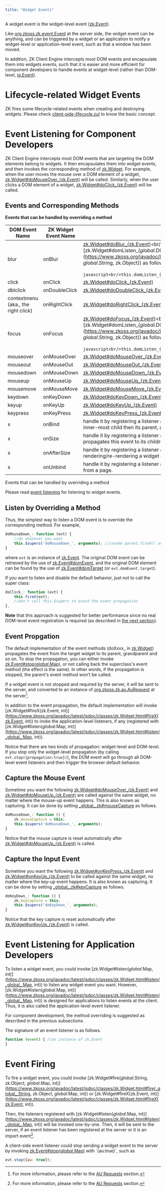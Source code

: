 ```yaml
---
title: "Widget Events"
---
```




A widget event is the widget-level event
([zk.Event](https://www.zkoss.org/javadoc/latest/jsdoc/classes/zk.Event.html)).

Like [org.zkoss.zk.event.Event](https://www.zkoss.org/javadoc/latest/zk/org/zkoss/zk/event/Event.html) at the server side, the
widget event can be anything, and can be triggered by a widget or an
application to notify a widget-level or application-level event, such as
that a window has been moved.

In addition, ZK Client Engine intercepts most DOM events and encapsulate
them into widgets events, such that it is easier and more efficient for
component developers to handle events at widget-level (rather than
DOM-level, [jq.Event](https://www.zkoss.org/javadoc/latest/jsdoc/classes/jq.Event.html)).

# Lifecycle-related Widget Events

ZK fires some lifecycle-related events when creating and destroying
widgets. Please check
[client-side-lifecycle.zul](https://github.com/zkoss/zkbooks/blob/master/clientreference/src/main/webapp/notification/client-side-lifecycle.zul)
to know the basic concept.

# Event Listening for Component Developers

ZK Client Engine intercepts most DOM events that are targeting the DOM
elements belong to widgets. It then encapsulates them into widget
events, and then invokes the corresponding method of
[zk.Widget](https://www.zkoss.org/javadoc/latest/jsdoc/classes/zk.Widget.html). For example, when the
user moves the mouse over a DOM element of a widget,
[zk.Widget#doMouseOver_(zk.Event)](https://www.zkoss.org/javadoc/latest/jsdoc/classes/zk.Widget.html#doMouseOver_(zk.Event))
will be called. Similarly, when the user clicks a DOM element of a
widget,
[zk.Widget#doClick_(zk.Event)](https://www.zkoss.org/javadoc/latest/jsdoc/classes/zk.Widget.html#doClick_(zk.Event))
will be called.

## Events and Corresponding Methods

**Events that can be handled by overriding a method**

| DOM Event Name | ZK Widget Event Name | Method to Override |
|----------------|----------------------|-------------------|
| blur | onBlur | [zk.Widget#doBlur_(zk.Event)](https://www.zkoss.org/javadoc/latest/jsdoc/classes/zk.Widget.html#doBlur_(zk.Event))<br/><br/>Note: unlike others, you have to register a listener with [zk.Widget#domListen_(_global_.DOMElement, _global_.String, zk.Object)](https://www.zkoss.org/javadoc/latest/jsdoc/classes/zk.Widget.html#domListen_(_global_.DOMElement, _global_.String, zk.Object)) as follows. Otherwise, doBlur_ won't be called.<br/><br/>```javascript<br/>this.domListen_(n, "onBlur");<br/>``` |
| click | onClick | [zk.Widget#doClick_(zk.Event)](https://www.zkoss.org/javadoc/latest/jsdoc/classes/zk.Widget.html#doClick_(zk.Event)) |
| dblclick | onDoubleClick | [zk.Widget#doDoubleClick_(zk.Event)](https://www.zkoss.org/javadoc/latest/jsdoc/classes/zk.Widget.html#doDoubleClick_(zk.Event)) |
| contextmenu (aka., the right click) | onRightClick | [zk.Widget#doRightClick_(zk.Event)](https://www.zkoss.org/javadoc/latest/jsdoc/classes/zk.Widget.html#doRightClick_(zk.Event)) |
| focus | onFocus | [zk.Widget#doFocus_(zk.Event)](https://www.zkoss.org/javadoc/latest/jsdoc/classes/zk.Widget.html#doFocus_(zk.Event))<br/><br/>Note: unlike others, you have to register a listener with [zk.Widget#domListen_(_global_.DOMElement, _global_.String, zk.Object)](https://www.zkoss.org/javadoc/latest/jsdoc/classes/zk.Widget.html#domListen_(_global_.DOMElement, _global_.String, zk.Object)) as follows. Otherwise, doFocus_ won't be called.<br/><br/>```javascript<br/>this.domListen_(n, "onFocus");<br/>``` |
| mouseover | onMouseOver | [zk.Widget#doMouseOver_(zk.Event)](https://www.zkoss.org/javadoc/latest/jsdoc/classes/zk.Widget.html#doMouseOver_(zk.Event)) |
| mouseout | onMouseOut | [zk.Widget#doMouseOut_(zk.Event)](https://www.zkoss.org/javadoc/latest/jsdoc/classes/zk.Widget.html#doMouseOut_(zk.Event)) |
| mousedown | onMouseDown | [zk.Widget#doMouseDown_(zk.Event)](https://www.zkoss.org/javadoc/latest/jsdoc/classes/zk.Widget.html#doMouseDown_(zk.Event)) |
| mouseup | onMouseUp | [zk.Widget#doMouseUp_(zk.Event)](https://www.zkoss.org/javadoc/latest/jsdoc/classes/zk.Widget.html#doMouseUp_(zk.Event)) |
| mousemove | onMouseMove | [zk.Widget#doMouseMove_(zk.Event)](https://www.zkoss.org/javadoc/latest/jsdoc/classes/zk.Widget.html#doMouseMove_(zk.Event)) |
| keydown | onKeyDown | [zk.Widget#doKeyDown_(zk.Event)](https://www.zkoss.org/javadoc/latest/jsdoc/classes/zk.Widget.html#doKeyDown_(zk.Event)) |
| keyup | onKeyUp | [zk.Widget#doKeyUp_(zk.Event)](https://www.zkoss.org/javadoc/latest/jsdoc/classes/zk.Widget.html#doKeyUp_(zk.Event)) |
| keypress | onKeyPress | [zk.Widget#doKeyPress_(zk.Event)](https://www.zkoss.org/javadoc/latest/jsdoc/classes/zk.Widget.html#doKeyPress_(zk.Event)) |
| x | onBind | handle it by registering a listener according to [event Listening]({{site.baseurl}}/zk_client_side_ref/event_listening) ZK fires it in afterMount, starting from the inner-most child then its parent, and so on. |
| x | onSize | handle it by registering a listener according to [event Listening]({{site.baseurl}}/zk_client_side_ref/event_listening) ZK fires it when you resize a widget and propagates this event to its children. |
| x | onAfterSize | handle it by registering a listener according to [event Listening]({{site.baseurl}}/zk_client_side_ref/event_listening) ZK fires it when each time ZK completes rendering/re-rendering a widget and propagates this event to its children. |
| x | onUnbind | handle it by registering a listener according to [event Listening]({{site.baseurl}}/zk_client_side_ref/event_listening) ZK fires it when ZK removes a widget from a page. |

Events that can be handled by overriding a method

Please read
[event listening]({{site.baseurl}}/zk_client_side_ref/event_listening)
for listening to widget events.

## Listen by Overriding a Method

Thus, the simplest way to listen a DOM event is to override the
corresponding method. For example,

```javascript
doMouseDown_: function (evt) {
    //do whatever you want
    this.$supers('doMouseDown_', arguments); //invoke parent.fireX() and so on
}
```

where `evt` is an instance of
[zk.Event](https://www.zkoss.org/javadoc/latest/jsdoc/classes/zk.Event.html). The original DOM event
can be retrieved by the use of
[zk.Event#domEvent](https://www.zkoss.org/javadoc/latest/jsdoc/classes/zk.Event.html#domEvent), and the
original DOM element can be found by the use of
[zk.Event#domTarget](https://www.zkoss.org/javadoc/latest/jsdoc/classes/zk.Event.html#domTarget) (or
`evt.domEvent.target`).

If you want to listen and disable the default behavior, just not to call
the super class:

```javascript
doClick_: function (evt) {
    this.fireX(evt);
    //don't call this.$supers to avoid the event propagation
},
```

**Note** that this approach is suggested for better performance since no
real DOM-level event registration is required (as described in [the next section]({{site.baseurl}}/zk_client_side_ref/dom_events)).

## Event Propgation

The default implementation of the event methods (doXxxx\_ in
[zk.Widget](https://www.zkoss.org/javadoc/latest/jsdoc/classes/zk.Widget.html)) propagates the event
from the target widget to its parent, grandparent and so on. To stop the
propagation, you can either invoke
[zk.Event#stop(_global_.Map)](https://www.zkoss.org/javadoc/latest/jsdoc/classes/zk.Event.html#stop(_global_.Map)),
or not calling back the superclass's event method (the effect is the
same). In other words, if the propagation is stopped, the parent's event
method won't be called.

If a widget event is not stopped and required by the server, it will be
sent to the server, and converted to an instance of
[org.zkoss.zk.au.AuRequest](https://www.zkoss.org/javadoc/latest/zk/org/zkoss/zk/au/AuRequest.html) at the
server[^1].

In addition to the event propagation, the default implementation will
invoke
[zk.Widget#fireX(zk.Event, int)](https://www.zkoss.org/javadoc/latest/jsdoc/classes/zk.Widget.html#fireX(zk.Event, int))
to inoke the application-level listeners, if any (registered with
[zk.Widget#listen(_global_.Map, int)](https://www.zkoss.org/javadoc/latest/jsdoc/classes/zk.Widget.html#listen(_global_.Map, int)).

Notice that there are two kinds of propagation: widget-level and
DOM-level. If you stop only the widget-level propagation (by calling
`evt.stop({propagation:true})`), the DOM event will go through all
DOM-level event listeners and then trigger the browser default behavior.


## Capture the Mouse Event

Sometime you want the following
[zk.Widget#doMouseOver_(zk.Event)](https://www.zkoss.org/javadoc/latest/jsdoc/classes/zk.Widget.html#doMouseOver_(zk.Event))
and
[zk.Widget#doMouseUp_(zk.Event)](https://www.zkoss.org/javadoc/latest/jsdoc/classes/zk.Widget.html#doMouseUp_(zk.Event))
are called against the same widget, no matter where the mouse-up event
happens. This is also known as capturing. It can be done by setting
[\_global\_.zk#mouseCapture](https://www.zkoss.org/javadoc/latest/jsdoc/classes/\_global\_.zk.html#mouseCapture)
as follows.

```javascript
doMouseDown_: function () {
    zk.mouseCapture = this;
    this.$supers('doMouseDown_', arguments);
}
```

Notice that the mouse capture is reset automatically after
[zk.Widget#doMouseUp_(zk.Event)](https://www.zkoss.org/javadoc/latest/jsdoc/classes/zk.Widget.html#doMouseUp_(zk.Event))
is called.

## Capture the Input Event

Sometime you want the following
[zk.Widget#onKeyPress_(zk.Event)](https://www.zkoss.org/javadoc/latest/jsdoc/classes/zk.Widget.html#onKeyPress_(zk.Event))
and
[zk.Widget#onKeyUp_(zk.Event)](https://www.zkoss.org/javadoc/latest/jsdoc/classes/zk.Widget.html#onKeyUp_(zk.Event))
to be called against the same widget, no matter where the key-up event
happens. It is also known as capturing. It can be done by setting
[\_global\_.zk#keyCapture](https://www.zkoss.org/javadoc/latest/jsdoc/classes/\_global\_.zk.html#keyCapture)
as follows.

```javascript
doKeyDown_: function () {
    zk.keyCapture = this;
    this.$supers('doKeyDown_', arguments);
}
```

Notice that the key capture is reset automatically after
[zk.Widget#onKeyUp_(zk.Event)](https://www.zkoss.org/javadoc/latest/jsdoc/classes/zk.Widget.html#onKeyUp_(zk.Event))
is called.

# Event Listening for Application Developers

To listen a widget event, you could invoke
[zk.Widget#listen(_global_.Map, int)](https://www.zkoss.org/javadoc/latest/jsdoc/classes/zk.Widget.html#listen(_global_.Map, int))
to listen any widget event you want. However,
[zk.Widget#listen(_global_.Map, int)](https://www.zkoss.org/javadoc/latest/jsdoc/classes/zk.Widget.html#listen(_global_.Map, int))
is designed for applications to listen events at the client. Thus, it is
also called the application-level event listener.

For component development, the method overriding is suggested as
described in the previous subsections.

The signature of an event listener is as follows.

```javascript
function (event) { //an instance of zk.Event
}
```

# Event Firing

To fire a widget event, you could invoke
[zk.Widget#fire(_global_.String, zk.Object, _global_.Map, int)](https://www.zkoss.org/javadoc/latest/jsdoc/classes/zk.Widget.html#fire(_global_.String, zk.Object, _global_.Map, int))
or
[zk.Widget#fireX(zk.Event, int)](https://www.zkoss.org/javadoc/latest/jsdoc/classes/zk.Widget.html#fireX(zk.Event, int)).

Then, the listeners registered with
[zk.Widget#listen(_global_.Map, int)](https://www.zkoss.org/javadoc/latest/jsdoc/classes/zk.Widget.html#listen(_global_.Map, int))
will be invoked one-by-one. Then, it will be sent to the server, if an
event listener has been registered at the server or it is an import
event[^2].

A client-side event listener could stop sending a widget event to the
server by invoking
[zk.Event#stop(_global_.Map)](https://www.zkoss.org/javadoc/latest/jsdoc/classes/zk.Event.html#stop(_global_.Map))
with `{au:true}`, such as

```javascript
evt.stop({au: true});
```


[^1]: For more information, please refer to the [AU Requests]({{site.baseurl}}/zk_client_side_ref/au_requests)
    section.

[^2]: For more information, please refer to the [AU Requests]({{site.baseurl}}/zk_client_side_ref/au_requests)
    section.
